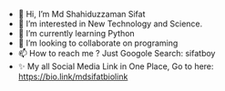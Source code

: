 - 👋 Hi, I’m Md Shahiduzzaman Sifat
- 👀 I’m interested in New Technology and Science.
- 🌱 I’m currently learning Python
- 💞️ I’m looking to collaborate on programing
- 📫 How to reach me ? Just Googole Search: sifatboy
- ✨ My all Social Media Link in One Place, Go to here: https://bio.link/mdsifatbiolink

<!---
mdsifatgitid/mdsifatgitid is a ✨ special ✨ repository because its `README.md` (this file) appears on your GitHub profile.
You can click the Preview link to take a look at your changes.
--->
